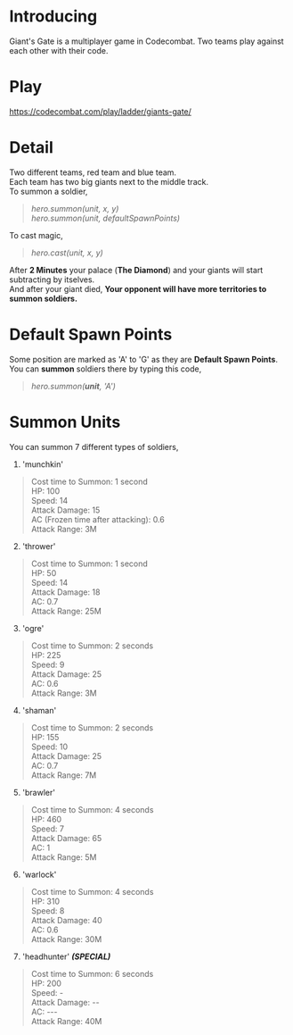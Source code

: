 # **Introducing**
Giant's Gate is a multiplayer game in Codecombat. Two teams play against each other with their code. <br />

# **Play**
https://codecombat.com/play/ladder/giants-gate/

# **Detail**
Two different teams, red team and blue team. <br />
Each team has two big giants next to the middle track. <br />
To summon a soldier, 
> _hero.summon(unit, x, y)_ <br />
> _hero.summon(unit, defaultSpawnPoints)_

To cast magic,
> _hero.cast(unit, x, y)_

After **2 Minutes** your palace (**The Diamond**) and your giants will start subtracting by itselves. <br />
And after your giant died, **Your opponent will have more territories to summon soldiers.**

# **Default Spawn Points**
Some position are marked as 'A' to 'G' as they are **Default Spawn Points**. <br />
You can **summon** soldiers there by typing this code,
> _hero.summon(**unit**, 'A')_

# **Summon Units**
You can summon 7 different types of soldiers, <br />
1. 'munchkin'
> Cost time to Summon: 1 second <br />
> HP: 100 <br />
> Speed: 14 <br />
> Attack Damage: 15 <br />
> AC (Frozen time after attacking): 0.6 <br />
> Attack Range: 3M

2. 'thrower'
> Cost time to Summon: 1 second <br />
> HP: 50 <br />
> Speed: 14 <br />
> Attack Damage: 18 <br />
> AC: 0.7 <br />
> Attack Range: 25M

3. 'ogre'
> Cost time to Summon: 2 seconds <br />
> HP: 225 <br />
> Speed: 9 <br />
> Attack Damage: 25 <br />
> AC: 0.6 <br />
> Attack Range: 3M

4. 'shaman'
> Cost time to Summon: 2 seconds <br />
> HP: 155 <br />
> Speed: 10 <br />
> Attack Damage: 25 <br />
> AC: 0.7 <br />
> Attack Range: 7M

5. 'brawler'
> Cost time to Summon: 4 seconds <br />
> HP: 460 <br />
> Speed: 7 <br />
> Attack Damage: 65 <br />
> AC: 1 <br />
> Attack Range: 5M

6. 'warlock'
> Cost time to Summon: 4 seconds <br />
> HP: 310 <br />
> Speed: 8 <br />
> Attack Damage: 40 <br />
> AC: 0.6 <br />
> Attack Range: 30M

7. 'headhunter'  ***(SPECIAL)***
> Cost time to Summon: 6 seconds <br />
> HP: 200 <br />
> Speed: - <br />
> Attack Damage: -- <br />
> AC: --- <br />
> Attack Range: 40M
